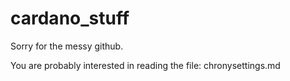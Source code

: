 # cardano_stuff
Sorry for the messy github.

You are probably interested in reading the file: chronysettings.md

